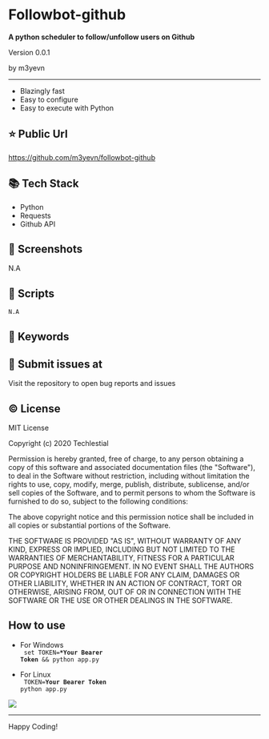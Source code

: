 # Followbot-github

**A python scheduler to follow/unfollow users on Github**

<p>Version 0.0.1</p>
<p>by m3yevn</p>

<hr/>

- Blazingly fast
- Easy to configure
- Easy to execute with Python

## ⭐ Public Url

https://github.com/m3yevn/followbot-github

## 📚 Tech Stack

- Python
- Requests
- Github API

## 📸 Screenshots

N.A

## 📜 Scripts

```sh
N.A
```

## 🔑 Keywords

## 👾 Submit issues at

Visit the repository to open bug reports and issues

## ©️ License

MIT License

Copyright (c) 2020 Techlestial

Permission is hereby granted, free of charge, to any person obtaining a copy
of this software and associated documentation files (the &quot;Software&quot;), to deal
in the Software without restriction, including without limitation the rights
to use, copy, modify, merge, publish, distribute, sublicense, and/or sell
copies of the Software, and to permit persons to whom the Software is
furnished to do so, subject to the following conditions:

The above copyright notice and this permission notice shall be included in all
copies or substantial portions of the Software.

THE SOFTWARE IS PROVIDED &quot;AS IS&quot;, WITHOUT WARRANTY OF ANY KIND, EXPRESS OR
IMPLIED, INCLUDING BUT NOT LIMITED TO THE WARRANTIES OF MERCHANTABILITY,
FITNESS FOR A PARTICULAR PURPOSE AND NONINFRINGEMENT. IN NO EVENT SHALL THE
AUTHORS OR COPYRIGHT HOLDERS BE LIABLE FOR ANY CLAIM, DAMAGES OR OTHER
LIABILITY, WHETHER IN AN ACTION OF CONTRACT, TORT OR OTHERWISE, ARISING FROM,
OUT OF OR IN CONNECTION WITH THE SOFTWARE OR THE USE OR OTHER DEALINGS IN THE
SOFTWARE.

## How to use

- For Windows
  <br>
  <code>
  set TOKEN=**\*Your Bearer Token** && python app.py
  </code>

- For Linux
  <br>
  <code>
  TOKEN=**Your Bearer Token** python app.py
  </code>

<img src="https://cdn.dribbble.com/users/2401141/screenshots/5487982/developers-gif-showcase.gif"/>

<hr/>
Happy Coding!
